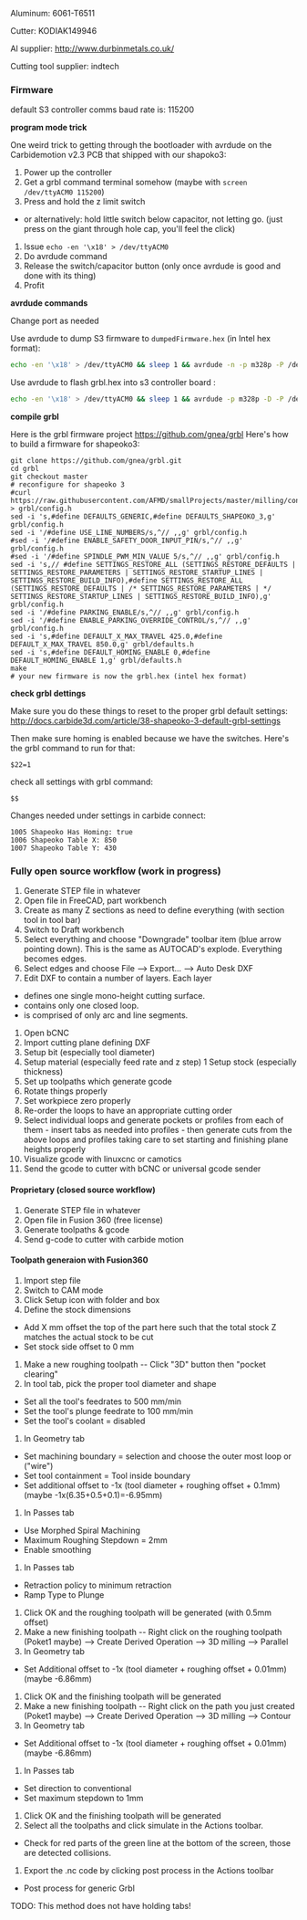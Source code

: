 Aluminum:
6061-T6511

Cutter:
KODIAK149946

Al supplier:
http://www.durbinmetals.co.uk/

Cutting tool supplier:
indtech

### Firmware
default S3 controller comms baud rate is: 115200

__program mode trick__

One weird trick to getting through the bootloader with avrdude on the Carbidemotion v2.3 PCB that shipped with our shapoko3:

1. Power up the controller
1. Get a grbl command terminal somehow (maybe with `screen /dev/ttyACM0 115200`)
1. Press and hold the z limit switch
 - or alternatively: hold little switch below capacitor, not letting go. (just press on the giant through hole cap, you'll feel the click)
1. Issue `echo -en '\x18' > /dev/ttyACM0`
1. Do avrdude command
1. Release the switch/capacitor button (only once avrdude is good and done with its thing)
1. Profit

__avrdude commands__

Change port as needed

Use avrdude to dump S3 firmware to `dumpedFirmware.hex` (in Intel hex format):
```bash
echo -en '\x18' > /dev/ttyACM0 && sleep 1 && avrdude -n -p m328p -P /dev/ttyACM0 -c arduino -U flash:r:dumpedFirmware.hex:i 
```

Use avrdude to flash grbl.hex into s3 controller board :
```bash
echo -en '\x18' > /dev/ttyACM0 && sleep 1 && avrdude -p m328p -D -P /dev/ttyACM0 -c arduino -Uflash:w:grbl.hex:i
```
__compile grbl__

Here is the grbl firmware project https://github.com/gnea/grbl
Here's how to build a firmware for shapeoko3:
```
git clone https://github.com/gnea/grbl.git
cd grbl
git checkout master
# reconfigure for shapeoko 3
#curl https://raw.githubusercontent.com/AFMD/smallProjects/master/milling/config.h > grbl/config.h
sed -i 's,#define DEFAULTS_GENERIC,#define DEFAULTS_SHAPEOKO_3,g' grbl/config.h
sed -i '/#define USE_LINE_NUMBERS/s,^// ,,g' grbl/config.h
#sed -i '/#define ENABLE_SAFETY_DOOR_INPUT_PIN/s,^// ,,g' grbl/config.h
#sed -i '/#define SPINDLE_PWM_MIN_VALUE 5/s,^// ,,g' grbl/config.h
sed -i 's,// #define SETTINGS_RESTORE_ALL (SETTINGS_RESTORE_DEFAULTS | SETTINGS_RESTORE_PARAMETERS | SETTINGS_RESTORE_STARTUP_LINES | SETTINGS_RESTORE_BUILD_INFO),#define SETTINGS_RESTORE_ALL (SETTINGS_RESTORE_DEFAULTS | /* SETTINGS_RESTORE_PARAMETERS | */ SETTINGS_RESTORE_STARTUP_LINES | SETTINGS_RESTORE_BUILD_INFO),g' grbl/config.h
sed -i '/#define PARKING_ENABLE/s,^// ,,g' grbl/config.h
sed -i '/#define ENABLE_PARKING_OVERRIDE_CONTROL/s,^// ,,g' grbl/config.h
sed -i 's,#define DEFAULT_X_MAX_TRAVEL 425.0,#define DEFAULT_X_MAX_TRAVEL 850.0,g' grbl/defaults.h
sed -i 's,#define DEFAULT_HOMING_ENABLE 0,#define DEFAULT_HOMING_ENABLE 1,g' grbl/defaults.h
make
# your new firmware is now the grbl.hex (intel hex format)
```

__check grbl dettings__

Make sure you do these things to reset to the proper grbl default settings:
http://docs.carbide3d.com/article/38-shapeoko-3-default-grbl-settings

Then make sure homing is enabled because we have the switches. Here's the grbl command to run for that:
```
$22=1
```
check all settings with grbl command:
```
$$
```

Changes needed under settings in carbide connect:
```
1005 Shapeoko Has Homing: true
1006 Shapeoko Table X: 850
1007 Shapeoko Table Y: 430
```

### Fully open source workflow (work in progress)

1. Generate STEP file in whatever
1. Open file in FreeCAD, part workbench
1. Create as many Z sections as need to define everything (with section tool in tool bar)
1. Switch to Draft workbench
1. Select everything and choose "Downgrade" toolbar item (blue arrow pointing down). This is the same as AUTOCAD's explode. Everything becomes edges.
1. Select edges and choose File --> Export... --> Auto Desk DXF
1. Edit DXF to contain a number of layers. Each layer
  - defines one single mono-height cutting surface.
  - contains only one closed loop.
  - is comprised of only arc and line segments.
1. Open bCNC
1. Import cutting plane defining DXF
1. Setup bit (especially tool diameter)
1. Setup material (especially feed rate and z step)
1 Setup stock (especially thickness)
1. Set up toolpaths which generate gcode
  1. Rotate things properly
  1. Set workpiece zero properly
  1. Re-order the loops to have an appropriate cutting order
  1. Select individual loops and generate pockets or profiles from each of them
    - insert tabs as needed into profiles
    - then generate cuts from the above loops and profiles taking care to set starting and finishing plane heights properly
1. Visualize gcode with linuxcnc or camotics
1. Send the gcode to cutter with bCNC or universal gcode sender

#### Proprietary (closed source workflow)

1. Generate STEP file in whatever
1. Open file in Fusion 360 (free license)
1. Generate toolpaths & gcode
1. Send g-code to cutter with carbide motion

#### Toolpath generaion with Fusion360

1. Import step file
1. Switch to CAM mode
1. Click Setup icon with folder and box
1. Define the stock dimensions
 - Add X mm offset the top of the part here such that the total stock Z matches the actual stock to be cut
 - Set stock side offset to 0 mm
1. Make a new roughing toolpath -- Click "3D" button then "pocket clearing"
1. In tool tab, pick the proper tool diameter and shape
 - Set all the tool's feedrates to 500 mm/min
 - Set the tool's plunge feedrate to 100 mm/min
 - Set the tool's coolant = disabled
1. In Geometry tab
 - Set machining boundary = selection and choose the outer most loop or ("wire")
 - Set tool containment =  Tool inside boundary
 - Set additional offset to -1x (tool diameter + roughing offset + 0.1mm) (maybe -1x(6.35+0.5+0.1)=-6.95mm)
1. In Passes tab
 - Use Morphed Spiral Machining
 - Maximum Roughing Stepdown = 2mm
 - Enable smoothing
1. In Passes tab
 - Retraction policy to minimum retraction
 - Ramp Type to Plunge
1. Click OK and the roughing toolpath will be generated (with 0.5mm offset)
1. Make a new finishing toolpath -- Right click on the roughing toolpath (Poket1 maybe) --> Create Derived Operation --> 3D milling --> Parallel
1. In Geometry tab
 - Set Additional offset to -1x (tool diameter + roughing offset + 0.01mm) (maybe -6.86mm)
1. Click OK and the finishing toolpath will be generated
1. Make a new finishing toolpath -- Right click on the path you just created (Poket1 maybe) --> Create Derived Operation --> 3D milling --> Contour
1. In Geometry tab
 - Set Additional offset to -1x (tool diameter + roughing offset + 0.01mm) (maybe -6.86mm)
1. In Passes tab
 - Set direction to conventional
 - Set maximum stepdown to 1mm
1. Click OK and the finishing toolpath will be generated
1. Select all the toolpaths and click simulate in the Actions toolbar.
 - Check for red parts of the green line at the bottom of the screen, those are detected collisions.
1. Export the .nc code by clicking post process in the Actions toolbar
 - Post process for generic Grbl


TODO: This method does not have holding tabs!
